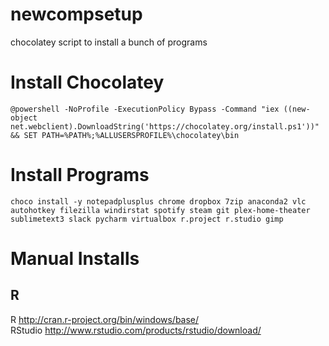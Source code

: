 # newcompsetup
chocolatey script to install a bunch of programs
# Install Chocolatey  
`@powershell -NoProfile -ExecutionPolicy Bypass -Command "iex ((new-object net.webclient).DownloadString('https://chocolatey.org/install.ps1'))" && SET PATH=%PATH%;%ALLUSERSPROFILE%\chocolatey\bin`

# Install Programs  
`choco install -y notepadplusplus chrome dropbox 7zip anaconda2 vlc autohotkey filezilla windirstat spotify steam git plex-home-theater sublimetext3 slack pycharm virtualbox r.project r.studio gimp`

# Manual Installs
## R
R <http://cran.r-project.org/bin/windows/base/>  
RStudio <http://www.rstudio.com/products/rstudio/download/>

